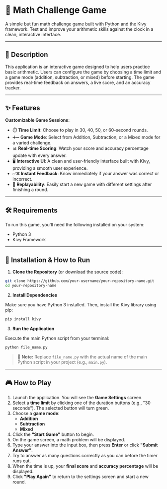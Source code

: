 # 🧠 Math Challenge Game

A simple but fun math challenge game built with Python and the Kivy framework. Test and improve your arithmetic skills against the clock in a clean, interactive interface.

---

## 📝 Description

This application is an interactive game designed to help users practice basic arithmetic. Users can configure the game by choosing a time limit and a game mode (addition, subtraction, or mixed) before starting. The game provides real-time feedback on answers, a live score, and an accuracy tracker.

---

## ✨ Features

**Customizable Game Sessions:**

- ⏱️ **Time Limit**: Choose to play in 30, 40, 50, or 60-second rounds.
- ➕➖ **Game Mode**: Select from Addition, Subtraction, or a Mixed mode for a varied challenge.
- 📊 **Real-time Scoring**: Watch your score and accuracy percentage update with every answer.
- 🖥️ **Interactive UI**: A clean and user-friendly interface built with Kivy, providing a smooth user experience.
- ✅❌ **Instant Feedback**: Know immediately if your answer was correct or incorrect.
- 🔁 **Replayability**: Easily start a new game with different settings after finishing a round.

---

## 🛠️ Requirements

To run this game, you'll need the following installed on your system:

- Python 3
- Kivy Framework

---

## 🚀 Installation & How to Run

1. **Clone the Repository** (or download the source code):

```bash
git clone https://github.com/your-username/your-repository-name.git
cd your-repository-name
```

2. **Install Dependencies**

Make sure you have Python 3 installed. Then, install the Kivy library using pip:

```bash
pip install kivy
```

3. **Run the Application**

Execute the main Python script from your terminal:

```bash
python file_name.py
```
> 🔁 **Note:** Replace `file_name.py` with the actual name of the main Python script in your project (e.g., `main.py`).

---

## 🎮 How to Play

1. Launch the application. You will see the **Game Settings** screen.
2. Select a **time limit** by clicking one of the duration buttons (e.g., "30 seconds"). The selected button will turn green.
3. Choose a **game mode**:
   - **Addition**
   - **Subtraction**
   - **Mixed**
4. Click the **"Start Game"** button to begin.
5. On the game screen, a math problem will be displayed.
6. Type your answer into the input box, then press **Enter** or click **"Submit Answer"**.
7. Try to answer as many questions correctly as you can before the timer runs out.
8. When the time is up, your **final score** and **accuracy percentage** will be displayed.
9. Click **"Play Again"** to return to the settings screen and start a new round.

